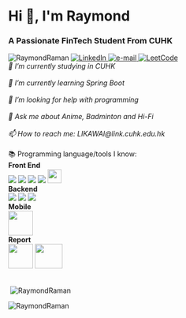 <h1>Hi 👋, I'm Raymond</h1>
<h3>A Passionate FinTech Student From CUHK</h3>
<img src="https://komarev.com/ghpvc/?username=RaymondRaman&label=Profile%20views&color=0e75b6&style=flat" alt="RaymondRaman"/> 
<a href="https://www.linkedin.com/in/raymond-li-563a08249/">
    <img src="https://img.shields.io/badge/LinkedIn-blue?style=flat-square&logo=linkedin" alt="LinkedIn">
</a>
<a href="LIKAWAI@link.cuhk.edu.hk">
    <img src="https://img.shields.io/badge/Email-blue?style=flat-square&logo=gmail&logoColor=white" alt="e-mail">
</a>
<a href="https://leetcode.com/RaymondRaman/">
    <img src="https://img.shields.io/badge/LeetCode-blue?style=flat-square&logo=LeetCode" alt="LeetCode">
</a><br>
<i>
    🔭 I’m currently studying in CUHK<br><br>
    🌱 I’m currently learning Spring Boot<br><br>
    🤔 I’m looking for help with programming<br><br>
    💬 Ask me about Anime, Badminton and Hi-Fi<br><br>
    📫 How to reach me: LIKAWAI@link.cuhk.edu.hk<br><br>
</i>
📚 Programming language/tools I know: 
<br>
<Strong>Front End</Strong>
<div class="image-container">
  <img src="https://img.shields.io/badge/html5-black?style=for-the-badge&logo=html5">
  <img src="https://img.shields.io/badge/css3-black?style=for-the-badge&logo=css3">
  <img src="https://img.shields.io/badge/javascript-black?style=for-the-badge&logo=javascript">
  <img src="https://img.shields.io/badge/react-black?style=for-the-badge&logo=react">
  <img src="https://github.com/RaymondRaman/RaymondRaman/assets/107023977/845a9508-4a32-4f6a-bd14-fdb6af75e02e" height="28px">
</div>
<Strong>Backend</Strong>
<div class="image-container">
    <img src="https://img.shields.io/badge/python-black?style=for-the-badge&logo=python">
    <img src="https://img.shields.io/badge/java-black?style=for-the-badge&logo=openjdk">
    <img src="https://img.shields.io/badge/c-black?style=for-the-badge&logo=c">
</div>
<Strong>Mobile</Strong>
<div class="image-container">
    <img src="https://github.com/RaymondRaman/RaymondRaman/assets/107023977/9e6f37ae-4445-4f4a-b22b-edaba43380d4" height="50px">
</div>
<Strong>Report</Strong>
<div class="image-container">
    <img src="https://github.com/RaymondRaman/RaymondRaman/assets/107023977/c8608347-cc86-44d0-9a18-8856ef722760" height="50px">
    <img src=" https://yt3.googleusercontent.com/3vRJFmUF7tlJ81TFrmgcDSR0Xm4I_gCZMyf_FUx0qs6FEnG2gnn4VlvfrBTY6XYhywMuNDAa_g=s900-c-k-c0x00ffffff-no-rj" height="50px" width="56px">
</div>
<p><br>&nbsp;<img align="center" src="https://github-readme-stats.vercel.app/api/top-langs?username=RaymondRaman&show_icons=true&locale=en&layout=compact" alt="RaymondRaman" /></p>
<p><img align="center" src="https://github-readme-streak-stats.herokuapp.com/?user=RaymondRaman&" alt="RaymondRaman" /></p>
